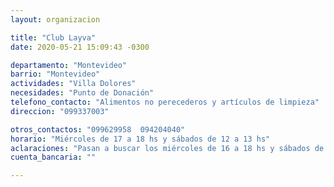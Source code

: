 ```yaml
---
layout: organizacion

title: "Club Layva"
date: 2020-05-21 15:09:43 -0300

departamento: "Montevideo"
barrio: "Montevideo"
actividades: "Villa Dolores"
necesidades: "Punto de Donación"
telefono_contacto: "Alimentos no perecederos y artículos de limpieza"
direccion: "099337003"

otros_contactos: "099629958  094204040"
horario: "Miércoles de 17 a 18 hs y sábados de 12 a 13 hs"
aclaraciones: "Pasan a buscar los miércoles de 16 a 18 hs y sábados de 11 a 13 hs o 16 a 18 hs"
cuenta_bancaria: ""

---
```

